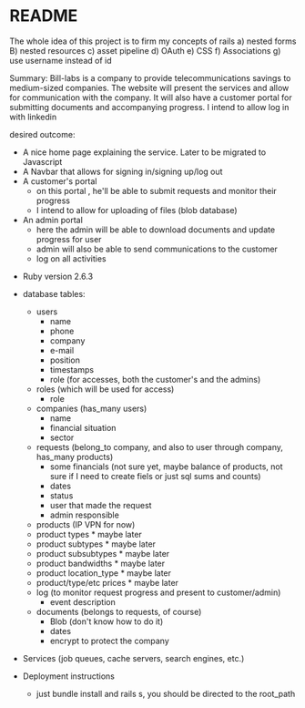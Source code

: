 # README

The whole idea of this project is to firm my concepts of rails
a) nested forms
B) nested resources
c) asset pipeline
d) OAuth
e) CSS
f) Associations
g) use username instead of id

Summary:
Bill-labs is a company to provide telecommunications savings to medium-sized companies. The website will present the services and allow for communication with the company. It will also have a customer portal for submitting documents and accompanying progress. I intend to allow log in with linkedin

desired outcome:
- A nice home page explaining the service. Later to be migrated to Javascript
- A Navbar that allows for signing in/signing up/log out
- A customer's portal
	- on this portal , he'll be able to submit requests and monitor their progress
	- I intend to allow for uploading of files (blob database)
- An admin portal
	- here the admin will be able to download documents and update progress for user
	- admin will also be able to send communications to the customer
	- log on all activities

* Ruby version
	2.6.3

* database tables:
	- users
		- name
		- phone
		- company
		- e-mail
		- position
		- timestamps
		- role (for accesses, both the customer's and the admins)
	- roles (which will be used for access)
		- role
	- companies (has_many users)
		- name
		- financial situation
		- sector
	- requests (belong_to company, and also to user through company, has_many products)
		- some financials (not sure yet, maybe balance of products, not sure if I need to create 				fiels or just sql sums and counts)
		- dates
		- status
		- user that made the request
		- admin responsible
	- products (IP VPN for now)
	- product types * maybe later
	- product subtypes * maybe later
	- product subsubtypes * maybe later
	- product bandwidths * maybe later
	- product location_type * maybe later
	- product/type/etc prices * maybe later
	- log (to monitor request progress and present to customer/admin)
		- event description
	- documents (belongs to requests, of course)
		- Blob (don't know how to do it)
		- dates
		* encrypt to protect the company

* Services (job queues, cache servers, search engines, etc.)

* Deployment instructions
	- just bundle install and rails s, you should be directed to the root_path



